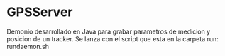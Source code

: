 # GPSServer

Demonio desarrollado en Java para grabar parametros de medicion y posicion de un tracker. Se lanza con el script que esta en la carpeta run: rundaemon.sh
